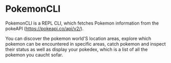 # PokemonCLI

PokemonCLI is a REPL CLI, which fetches Pokemon information from the pokeAPI (https://pokeapi.co/api/v2/).

You can discover the pokemon world'S location areas, explore which pokemon can be encountered in specific areas, catch pokemon and 
inspect their status as well as display your pokedex, which is a list of all the pokemon you caucht sofar.
